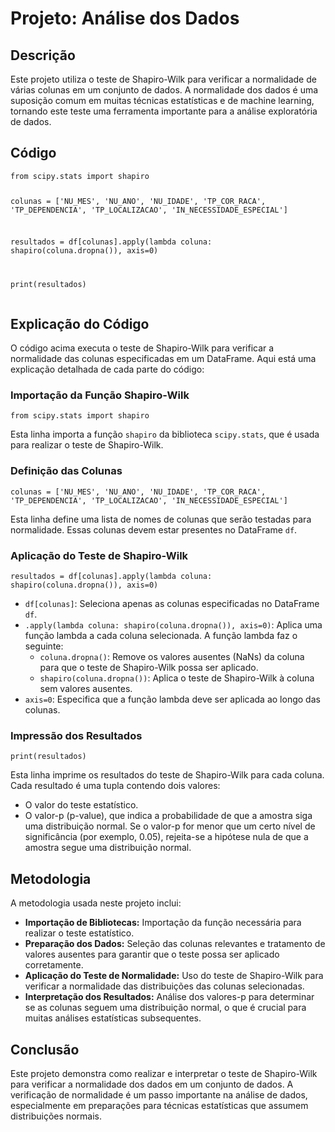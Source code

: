 <!DOCTYPE html>
<html lang="pt-br">

<body>
    <h1>Projeto: Análise dos Dados</h1>
    <h2>Descrição</h2>
    <p>Este projeto utiliza o teste de Shapiro-Wilk para verificar a normalidade de várias colunas em um conjunto de dados. A normalidade dos dados é uma suposição comum em muitas técnicas estatísticas e de machine learning, tornando este teste uma ferramenta importante para a análise exploratória de dados.</p>
    
  <h2>Código</h2>
  <pre><code>from scipy.stats import shapiro

colunas = ['NU_MES', 'NU_ANO', 'NU_IDADE', 'TP_COR_RACA', 'TP_DEPENDENCIA', 'TP_LOCALIZACAO', 'IN_NECESSIDADE_ESPECIAL']

resultados = df[colunas].apply(lambda coluna: shapiro(coluna.dropna()), axis=0)

print(resultados)</code></pre>

  <h2>Explicação do Código</h2>
  <p>O código acima executa o teste de Shapiro-Wilk para verificar a normalidade das colunas especificadas em um DataFrame. Aqui está uma explicação detalhada de cada parte do código:</p>
  
  <h3>Importação da Função Shapiro-Wilk</h3>
  <pre><code>from scipy.stats import shapiro</code></pre>
  <p>Esta linha importa a função <code>shapiro</code> da biblioteca <code>scipy.stats</code>, que é usada para realizar o teste de Shapiro-Wilk.</p>
  
  <h3>Definição das Colunas</h3>
  <pre><code>colunas = ['NU_MES', 'NU_ANO', 'NU_IDADE', 'TP_COR_RACA', 'TP_DEPENDENCIA', 'TP_LOCALIZACAO', 'IN_NECESSIDADE_ESPECIAL']</code></pre>
  <p>Esta linha define uma lista de nomes de colunas que serão testadas para normalidade. Essas colunas devem estar presentes no DataFrame <code>df</code>.</p>
  
  <h3>Aplicação do Teste de Shapiro-Wilk</h3>
  <pre><code>resultados = df[colunas].apply(lambda coluna: shapiro(coluna.dropna()), axis=0)</code></pre>
  <p>
      <ul>
          <li><code>df[colunas]</code>: Seleciona apenas as colunas especificadas no DataFrame <code>df</code>.</li>
          <li><code>.apply(lambda coluna: shapiro(coluna.dropna()), axis=0)</code>: Aplica uma função lambda a cada coluna selecionada. A função lambda faz o seguinte:
              <ul>
                  <li><code>coluna.dropna()</code>: Remove os valores ausentes (NaNs) da coluna para que o teste de Shapiro-Wilk possa ser aplicado.</li>
                  <li><code>shapiro(coluna.dropna())</code>: Aplica o teste de Shapiro-Wilk à coluna sem valores ausentes.</li>
              </ul>
          </li>
          <li><code>axis=0</code>: Especifica que a função lambda deve ser aplicada ao longo das colunas.</li>
      </ul>
  </p>
  
  <h3>Impressão dos Resultados</h3>
  <pre><code>print(resultados)</code></pre>
  <p>Esta linha imprime os resultados do teste de Shapiro-Wilk para cada coluna. Cada resultado é uma tupla contendo dois valores:</p>
  <ul>
      <li>O valor do teste estatístico.</li>
      <li>O valor-p (p-value), que indica a probabilidade de que a amostra siga uma distribuição normal. Se o valor-p for menor que um certo nível de significância (por exemplo, 0.05), rejeita-se a hipótese nula de que a amostra segue uma distribuição normal.</li>
  </ul>
  
  <h2>Metodologia</h2>
  <p>A metodologia usada neste projeto inclui:</p>
  <ul>
      <li><strong>Importação de Bibliotecas:</strong> Importação da função necessária para realizar o teste estatístico.</li>
      <li><strong>Preparação dos Dados:</strong> Seleção das colunas relevantes e tratamento de valores ausentes para garantir que o teste possa ser aplicado corretamente.</li>
      <li><strong>Aplicação do Teste de Normalidade:</strong> Uso do teste de Shapiro-Wilk para verificar a normalidade das distribuições das colunas selecionadas.</li>
      <li><strong>Interpretação dos Resultados:</strong> Análise dos valores-p para determinar se as colunas seguem uma distribuição normal, o que é crucial para muitas análises estatísticas subsequentes.</li>
  </ul>
  
  <h2>Conclusão</h2>
  <p>Este projeto demonstra como realizar e interpretar o teste de Shapiro-Wilk para verificar a normalidade dos dados em um conjunto de dados. A verificação de normalidade é um passo importante na análise de dados, especialmente em preparações para técnicas estatísticas que assumem distribuições normais.</p>
</body>
</html>
